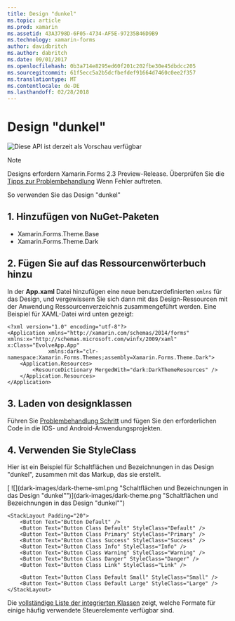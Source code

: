 ```yaml
---
title: Design "dunkel"
ms.topic: article
ms.prod: xamarin
ms.assetid: 43A3798D-6F05-4734-AF5E-97235B46D9B9
ms.technology: xamarin-forms
author: davidbritch
ms.author: dabritch
ms.date: 09/01/2017
ms.openlocfilehash: 0b3a714e8295ed60f201c202fbe30e45dbdcc205
ms.sourcegitcommit: 61f5ecc5a2b5dcfbefdef91664d7460c0ee2f357
ms.translationtype: MT
ms.contentlocale: de-DE
ms.lasthandoff: 02/28/2018
---
```

# <a name="dark-theme"></a>Design "dunkel"

![](~/media/shared/preview.png "Diese API ist derzeit als Vorschau verfügbar")

> [!NOTE]
> Designs erfordern Xamarin.Forms 2.3 Preview-Release. Überprüfen Sie die [Tipps zur Problembehandlung](~/xamarin-forms/user-interface/themes/index.md) Wenn Fehler auftreten.

So verwenden Sie das Design "dunkel"

## <a name="1-add-nuget-packages"></a>1. Hinzufügen von NuGet-Paketen

* Xamarin.Forms.Theme.Base
* Xamarin.Forms.Theme.Dark

## <a name="2-add-to-the-resource-dictionary"></a>2. Fügen Sie auf das Ressourcenwörterbuch hinzu

In der **App.xaml** Datei hinzufügen eine neue benutzerdefinierten `xmlns` für das Design, und vergewissern Sie sich dann mit das Design-Ressourcen mit der Anwendung Ressourcenverzeichnis zusammengeführt werden.
Eine Beispiel für XAML-Datei wird unten gezeigt:

```xaml
<?xml version="1.0" encoding="utf-8"?>
<Application xmlns="http://xamarin.com/schemas/2014/forms" xmlns:x="http://schemas.microsoft.com/winfx/2009/xaml" x:Class="EvolveApp.App"
             xmlns:dark="clr-namespace:Xamarin.Forms.Themes;assembly=Xamarin.Forms.Theme.Dark">
    <Application.Resources>
        <ResourceDictionary MergedWith="dark:DarkThemeResources" />
    </Application.Resources>
</Application>
```

## <a name="3-load-theme-classes"></a>3. Laden von designklassen

Führen Sie [Problembehandlung Schritt](~/xamarin-forms/user-interface/themes/index.md) und fügen Sie den erforderlichen Code in die IOS- und Android-Anwendungsprojekten.

## <a name="4-use-styleclass"></a>4. Verwenden Sie StyleClass

Hier ist ein Beispiel für Schaltflächen und Bezeichnungen in das Design "dunkel", zusammen mit das Markup, das sie erstellt.

[ ![](dark-images/dark-theme-sml.png "Schaltflächen und Bezeichnungen in das Design "dunkel"")](dark-images/dark-theme.png "Schaltflächen und Bezeichnungen in das Design "dunkel"")

```xaml
<StackLayout Padding="20">
    <Button Text="Button Default" />
    <Button Text="Button Class Default" StyleClass="Default" />
    <Button Text="Button Class Primary" StyleClass="Primary" />
    <Button Text="Button Class Success" StyleClass="Success" />
    <Button Text="Button Class Info" StyleClass="Info" />
    <Button Text="Button Class Warning" StyleClass="Warning" />
    <Button Text="Button Class Danger" StyleClass="Danger" />
    <Button Text="Button Class Link" StyleClass="Link" />

    <Button Text="Button Class Default Small" StyleClass="Small" />
    <Button Text="Button Class Default Large" StyleClass="Large" />
</StackLayout>
```

Die [vollständige Liste der integrierten Klassen](~/xamarin-forms/user-interface/themes/index.md) zeigt, welche Formate für einige häufig verwendete Steuerelemente verfügbar sind.

